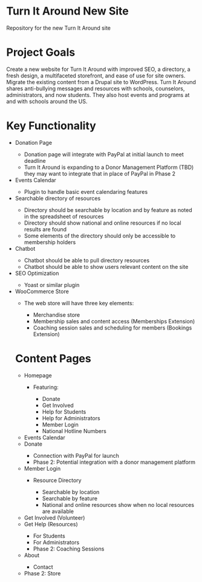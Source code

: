 # Turn It Around New Site
Repository for the new Turn It Around site

# Project Goals
Create a new website for Turn It Around with improved SEO, a directory, a fresh design, a multifaceted storefront, and ease of use for site owners. Migrate the existing content from a Drupal site to WordPress. Turn It Around shares anti-bullying messages and resources with schools, counselors, administrators, and now students. They also host events and programs at and with schools around the US.  

# Key Functionality
  <ul> 
  <li> Donation Page </li>
  <ul>
     <li> Donation page will integrate with PayPal at initial launch to meet deadline </li>
     <li>Turn It Around is expanding to a Donor Management Platform (TBD) they may want to integrate that in place of PayPal in Phase 2</li>
  </ul>
  <li>Events Calendar</li>
  <ul>
    <li>Plugin to handle basic event calendaring features</li>
  </ul>
  <li> Searchable directory of resources</li>
  <ul>
    <li>Directory should be searchable by location and by feature as noted in the spreadsheet of resources </li>
    <li>Directory should show national and online resources if no local results are found</li>
    <li>Some elements of the directory should only be accessible to membership holders</li>
  </ul>
  <li>Chatbot </li>
  <ul>
    <li>Chatbot should be able to pull directory resources</li>
    <li>Chatbot should be able to show users relevant content on the site</li>
  </ul>
  <li>SEO Optimization</li>
  <ul>
    <li>Yoast or similar plugin </li>
  </ul>
  <li>WooCommerce Store</li>
  <ul>
    <li>The web store will have three key elements:</li>
    <ul>
      <li>Merchandise store</li>
      <li>Membership sales and content access (Memberships Extension)</li>
      <li>Coaching session sales and scheduling for members (Bookings Extension)</li>
    </ul>
  </ul>

  # Content Pages
  <ul>
    <li>Homepage</li>
    <ul>
      <li>Featuring:</li>
      <ul>
        <li>Donate</li>
        <li>Get Involved</li>
        <li>Help for Students</li>
        <li>Help for Administrators</li>
        <li>Member Login</li>
        <li>National Hotline Numbers</li>
      </ul>
      </ul>
      <li>Events Calendar</li>
      <li>Donate</li>
      <ul>
        <li>Connection with PayPal for launch</li>
        <li>Phase 2: Potential integration with a donor management platform</li>
      </ul>
    <li>Member Login</li>
    <ul>
      <li>Resource Directory</li>
      <ul>
        <li>Searchable by location</li>
        <li>Searchable by feature</li>
        <li>National and online resources show when no local resources are available</li>
      </ul>
    </ul>
    <li>Get Involved (Volunteer)</li>
    <li>Get Help (Resources)</li>
    <ul>
      <li>For Students</li>
      <li>For Administrators</li>
      <li>Phase 2: Coaching Sessions</li>
    </ul>
    <li>About</li>
    <ul>
      <li>Contact </li>
    </ul>
    <li>Phase 2: Store</li>
  </ul>
